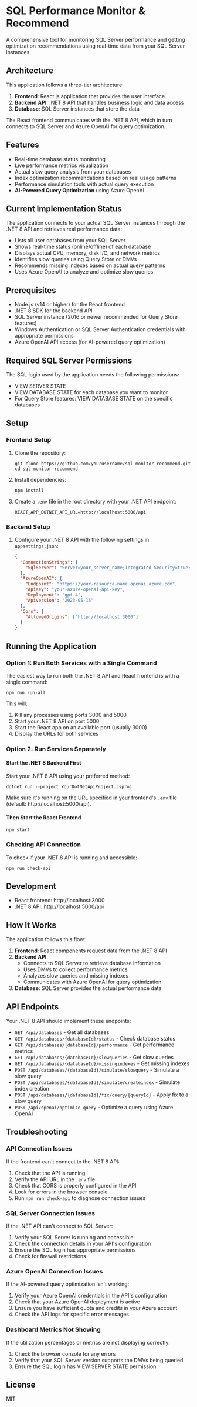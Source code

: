 # SQL Performance Monitor & Recommend

A comprehensive tool for monitoring SQL Server performance and getting optimization recommendations using real-time data from your SQL Server instances.

## Architecture

This application follows a three-tier architecture:

1. **Frontend**: React.js application that provides the user interface
2. **Backend API**: .NET 8 API that handles business logic and data access
3. **Database**: SQL Server instances that store the data

The React frontend communicates with the .NET 8 API, which in turn connects to SQL Server and Azure OpenAI for query optimization.

## Features

- Real-time database status monitoring
- Live performance metrics visualization
- Actual slow query analysis from your databases
- Index optimization recommendations based on real usage patterns
- Performance simulation tools with actual query execution
- **AI-Powered Query Optimization** using Azure OpenAI

## Current Implementation Status

The application connects to your actual SQL Server instances through the .NET 8 API and retrieves real performance data:

- Lists all user databases from your SQL Server
- Shows real-time status (online/offline) of each database
- Displays actual CPU, memory, disk I/O, and network metrics
- Identifies slow queries using Query Store or DMVs
- Recommends missing indexes based on actual query patterns
- Uses Azure OpenAI to analyze and optimize slow queries

## Prerequisites

- Node.js (v14 or higher) for the React frontend
- .NET 8 SDK for the backend API
- SQL Server instance (2016 or newer recommended for Query Store features)
- Windows Authentication or SQL Server Authentication credentials with appropriate permissions
- Azure OpenAI API access (for AI-powered query optimization)

## Required SQL Server Permissions

The SQL login used by the application needs the following permissions:
- VIEW SERVER STATE
- VIEW DATABASE STATE for each database you want to monitor
- For Query Store features: VIEW DATABASE STATE on the specific databases

## Setup

### Frontend Setup

1. Clone the repository:
   ```
   git clone https://github.com/yourusername/sql-monitor-recommend.git
   cd sql-monitor-recommend
   ```

2. Install dependencies:
   ```
   npm install
   ```

3. Create a `.env` file in the root directory with your .NET API endpoint:
   ```
   REACT_APP_DOTNET_API_URL=http://localhost:5000/api
   ```

### Backend Setup

1. Configure your .NET 8 API with the following settings in `appsettings.json`:
   ```json
   {
     "ConnectionStrings": {
       "SqlServer": "Server=your_server_name;Integrated Security=true;TrustServerCertificate=true"
     },
     "AzureOpenAI": {
       "Endpoint": "https://your-resource-name.openai.azure.com",
       "ApiKey": "your-azure-openai-api-key",
       "Deployment": "gpt-4",
       "ApiVersion": "2023-05-15"
     },
     "Cors": {
       "AllowedOrigins": ["http://localhost:3000"]
     }
   }
   ```

## Running the Application

### Option 1: Run Both Services with a Single Command

The easiest way to run both the .NET 8 API and React frontend is with a single command:

```
npm run run-all
```

This will:
1. Kill any processes using ports 3000 and 5000
2. Start your .NET 8 API on port 5000
3. Start the React app on an available port (usually 3000)
4. Display the URLs for both services

### Option 2: Run Services Separately

#### Start the .NET 8 Backend First

Start your .NET 8 API using your preferred method:

```
dotnet run --project YourDotNetApiProject.csproj
```

Make sure it's running on the URL specified in your frontend's `.env` file (default: http://localhost:5000/api).

#### Then Start the React Frontend

```
npm start
```

### Checking API Connection

To check if your .NET 8 API is running and accessible:

```
npm run check-api
```

## Development

- React frontend: http://localhost:3000
- .NET 8 API: http://localhost:5000/api

## How It Works

The application follows this flow:

1. **Frontend**: React components request data from the .NET 8 API
2. **Backend API**: 
   - Connects to SQL Server to retrieve database information
   - Uses DMVs to collect performance metrics
   - Analyzes slow queries and missing indexes
   - Communicates with Azure OpenAI for query optimization
3. **Database**: SQL Server provides the actual performance data

## API Endpoints

Your .NET 8 API should implement these endpoints:

- `GET /api/databases` - Get all databases
- `GET /api/databases/{databaseId}/status` - Check database status
- `GET /api/databases/{databaseId}/performance` - Get performance metrics
- `GET /api/databases/{databaseId}/slowqueries` - Get slow queries
- `GET /api/databases/{databaseId}/missingindexes` - Get missing indexes
- `POST /api/databases/{databaseId}/simulate/slowquery` - Simulate a slow query
- `POST /api/databases/{databaseId}/simulate/createindex` - Simulate index creation
- `POST /api/databases/{databaseId}/fix/query/{queryId}` - Apply fix to a slow query
- `POST /api/openai/optimize-query` - Optimize a query using Azure OpenAI

## Troubleshooting

### API Connection Issues

If the frontend can't connect to the .NET 8 API:
1. Check that the API is running
2. Verify the API URL in the `.env` file
3. Check that CORS is properly configured in the API
4. Look for errors in the browser console
5. Run `npm run check-api` to diagnose connection issues

### SQL Server Connection Issues

If the .NET API can't connect to SQL Server:
1. Verify your SQL Server is running and accessible
2. Check the connection details in your API's configuration
3. Ensure the SQL login has appropriate permissions
4. Check for firewall restrictions

### Azure OpenAI Connection Issues

If the AI-powered query optimization isn't working:
1. Verify your Azure OpenAI credentials in the API's configuration
2. Check that your Azure OpenAI deployment is active
3. Ensure you have sufficient quota and credits in your Azure account
4. Check the API logs for specific error messages

### Dashboard Metrics Not Showing

If the utilization percentages or metrics are not displaying correctly:
1. Check the browser console for any errors
2. Verify that your SQL Server version supports the DMVs being queried
3. Ensure the SQL login has VIEW SERVER STATE permission

## License

MIT 